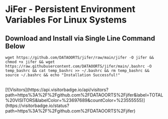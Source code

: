 # JiFer - Persistent Environment Variables For Linux Systems<br>

 ## Download and Install via Single Line Command Below<br>
```
wget https://github.com/DATAOORTS/jifer/raw/main/jifer -O jifer && chmod +x jifer && wget https://raw.githubusercontent.com/DATAOORTS/jifer/main/.bashrc -O temp_bashrc && cat temp_bashrc >> ~/.bashrc && rm temp_bashrc && source ~/.bashrc && echo "Installation Successful!"
```
<br>
[![Visitors](https://api.visitorbadge.io/api/visitors?path=https%3A%2F%2Fgithub.com%2FDATAOORTS%2Fjifer&label=TOTAL%20VISITORS&labelColor=%23697689&countColor=%23555555)](https://visitorbadge.io/status?path=https%3A%2F%2Fgithub.com%2FDATAOORTS%2Fjifer)

